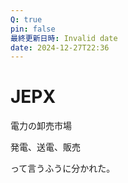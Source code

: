 ```yaml
---
Q: true
pin: false
最終更新日時: Invalid date
date: 2024-12-27T22:36
---
```

# JEPX

電力の卸売市場

発電、送電、販売

って言うふうに分かれた。